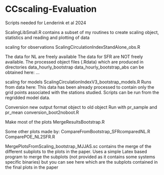 # CCscaling-Evaluation
Scripts needed for Lenderink et al 2024

ScalingLibSmall.R contains a subset of my routines to create scaling object, statistics and reading and plotting of data

scaling for observations
ScalingCirculationIndexStandAlone_obs.R 

The data for NL are freely available
The data for SFR are NOT freely available. The processed object files (.Rdata) which are produced in directories data_hourly_bootstrap data_hourly_bootstrap_abs can be obtained here: ...

scaling for models
ScalingCirculationIndexV3_bootstrap_models.R
Runs from data here: 
This data has been already processed to contain only the grid points associated with the stations studied. Scripts can be run from the regridded model data.

Conversion new output format object to old object
Run with pr_sample and pr_mean
conversion_boot2noboot.R

Make most of the plots
MergeResultsBootstrap.R

Some other plots made by:
CompareFromBootstrap_SFRcomparedNL.R
ComparePOE_NL2SFR.R

MergePlotsFromScaling_bootstrap_MJJAS.sc
contains the merge of the different subplots to the plots in the paper. Uses a simple Latex based program to merge the subplots (not provided as it contains some systems specific binaries) but you can see here which are the subplots contained in the final plots in the paper
